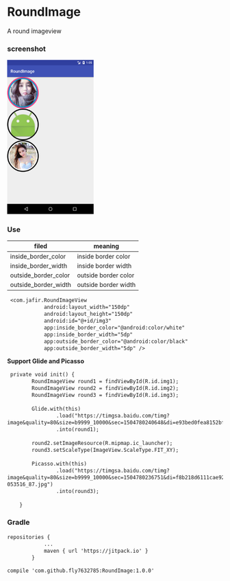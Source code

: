 # RoundImage
A round imageview

### screenshot

<img src="https://github.com/fly7632785/RoundImage/raw/master/screenshot/shot1.png" width="40%"/>

### Use
| filed                  |meaning                 |
| -------------          | --------------         |
| inside_border_color    |  inside border color   |
| inside_border_width    |  inside border width   |
| outside_border_color   |  outside border color  |
| outside_border_width   |  outside border width  |


```
 <com.jafir.RoundImageView
            android:layout_width="150dp"
            android:layout_height="150dp"
            android:id="@+id/img3"
            app:inside_border_color="@android:color/white"
            app:inside_border_width="5dp"
            app:outside_border_color="@android:color/black"
            app:outside_border_width="5dp" />
```

**Support Glide and Picasso**
```
 private void init() {
        RoundImageView round1 = findViewById(R.id.img1);
        RoundImageView round2 = findViewById(R.id.img2);
        RoundImageView round3 = findViewById(R.id.img3);

        Glide.with(this)
                .load("https://timgsa.baidu.com/timg?image&quality=80&size=b9999_10000&sec=1504780240648&di=e93bed0fea8152bf947139e2415b9c0e&imgtype=jpg&src=http%3A%2F%2Fimg3.imgtn.bdimg.com%2Fit%2Fu%3D1057519802%2C4245354110%26fm%3D214%26gp%3D0.jpg")
                .into(round1);

        round2.setImageResource(R.mipmap.ic_launcher);
        round3.setScaleType(ImageView.ScaleType.FIT_XY);

        Picasso.with(this)
                .load("https://timgsa.baidu.com/timg?image&quality=80&size=b9999_10000&sec=1504780236751&di=f8b218d6111cae92f092a257d4e23b80&imgtype=0&src=http%3A%2F%2Fwww.qqleju.com%2Fuploads%2Fallimg%2F160213%2F13-053516_87.jpg")
                .into(round3);

    }
```


### Gradle
```
repositories {
			...
			maven { url 'https://jitpack.io' }
		}
```
```
compile 'com.github.fly7632785:RoundImage:1.0.0'
```



